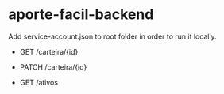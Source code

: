 # aporte-facil-backend

Add service-account.json to root folder in order to run it locally.

- GET /carteira/{id}
- PATCH /carteira/{id}

- GET /ativos


